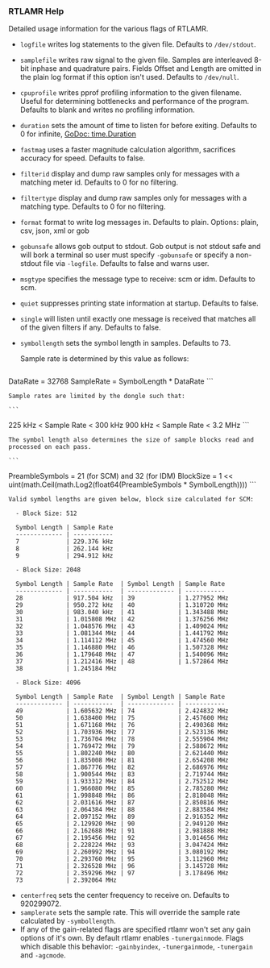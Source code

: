 ### RTLAMR Help
Detailed usage information for the various flags of RTLAMR.

  - `logfile` writes log statements to the given file. Defaults to `/dev/stdout`.
  - `samplefile` writes raw signal to the given file. Samples are interleaved 8-bit inphase and quadrature pairs. Fields Offset and Length are omitted in the plain log format if this option isn't used. Defaults to `/dev/null`.
  - `cpuprofile` writes pprof profiling information to the given filename. Useful for determining bottlenecks and performance of the program. Defaults to blank and writes no profiling information.
  - `duration` sets the amount of time to listen for before exiting. Defaults to 0 for infinite, [GoDoc: time.Duration](http://godoc.org/time#Duration)
  - `fastmag` uses a faster magnitude calculation algorithm, sacrifices accuracy for speed. Defaults to false.
  - `filterid` display and dump raw samples only for messages with a matching meter id. Defaults to 0 for no filtering.
  - `filtertype` display and dump raw samples only for messages with a matching type. Defaults to 0 for no filtering.
  - `format` format to write log messages in. Defaults to plain. Options: plain, csv, json, xml or gob
  - `gobunsafe` allows gob output to stdout. Gob output is not stdout safe and will bork a terminal so user must specify `-gobunsafe` or specify a non-stdout file via `-logfile`. Defaults to false and warns user.
  - `msgtype` specifies the message type to receive: scm or idm. Defaults to scm.
  - `quiet` suppresses printing state information at startup. Defaults to false.
  - `single` will listen until exactly one message is received that matches all of the given filters if any. Defaults to false.
  - `symbollength` sets the symbol length in samples. Defaults to 73.

    Sample rate is determined by this value as follows:

    ```
DataRate = 32768
SampleRate = SymbolLength * DataRate
    ```

    Sample rates are limited by the dongle such that:

    ```
225 kHz < Sample Rate < 300 kHz
900 kHz < Sample Rate < 3.2 MHz
    ```

    The symbol length also determines the size of sample blocks read and processed on each pass.

    ```
PreambleSymbols = 21 (for SCM) and 32 (for IDM)
BlockSize = 1 << uint(math.Ceil(math.Log2(float64(PreambleSymbols * SymbolLength))))
    ```

    Valid symbol lengths are given below, block size calculated for SCM:

      - Block Size: 512

      Symbol Length | Sample Rate
      ------------- | -----------
      7             | 229.376 kHz
      8             | 262.144 kHz
      9             | 294.912 kHz

      - Block Size: 2048

      Symbol Length | Sample Rate  | Symbol Length | Sample Rate 
      ------------- | -----------  | ------------- | ----------- 
      28            | 917.504 kHz  | 39            | 1.277952 MHz
      29            | 950.272 kHz  | 40            | 1.310720 MHz
      30            | 983.040 kHz  | 41            | 1.343488 MHz
      31            | 1.015808 MHz | 42            | 1.376256 MHz
      32            | 1.048576 MHz | 43            | 1.409024 MHz
      33            | 1.081344 MHz | 44            | 1.441792 MHz
      34            | 1.114112 MHz | 45            | 1.474560 MHz
      35            | 1.146880 MHz | 46            | 1.507328 MHz
      36            | 1.179648 MHz | 47            | 1.540096 MHz
      37            | 1.212416 MHz | 48            | 1.572864 MHz
      38            | 1.245184 MHz

      - Block Size: 4096

      Symbol Length | Sample Rate  | Symbol Length | Sample Rate 
      ------------- | -----------  | ------------- | ----------- 
      49            | 1.605632 MHz | 74            | 2.424832 MHz
      50            | 1.638400 MHz | 75            | 2.457600 MHz
      51            | 1.671168 MHz | 76            | 2.490368 MHz
      52            | 1.703936 MHz | 77            | 2.523136 MHz
      53            | 1.736704 MHz | 78            | 2.555904 MHz
      54            | 1.769472 MHz | 79            | 2.588672 MHz
      55            | 1.802240 MHz | 80            | 2.621440 MHz
      56            | 1.835008 MHz | 81            | 2.654208 MHz
      57            | 1.867776 MHz | 82            | 2.686976 MHz
      58            | 1.900544 MHz | 83            | 2.719744 MHz
      59            | 1.933312 MHz | 84            | 2.752512 MHz
      60            | 1.966080 MHz | 85            | 2.785280 MHz
      61            | 1.998848 MHz | 86            | 2.818048 MHz
      62            | 2.031616 MHz | 87            | 2.850816 MHz
      63            | 2.064384 MHz | 88            | 2.883584 MHz
      64            | 2.097152 MHz | 89            | 2.916352 MHz
      65            | 2.129920 MHz | 90            | 2.949120 MHz
      66            | 2.162688 MHz | 91            | 2.981888 MHz
      67            | 2.195456 MHz | 92            | 3.014656 MHz
      68            | 2.228224 MHz | 93            | 3.047424 MHz
      69            | 2.260992 MHz | 94            | 3.080192 MHz
      70            | 2.293760 MHz | 95            | 3.112960 MHz
      71            | 2.326528 MHz | 96            | 3.145728 MHz
      72            | 2.359296 MHz | 97            | 3.178496 MHz
      73            | 2.392064 MHz
  - `centerfreq` sets the center frequency to receive on. Defaults to 920299072.
  - `samplerate` sets the sample rate. This will override the sample rate calculated by `-symbollength`.
  - If any of the gain-related flags are specified rtlamr won't set any gain options of it's own. By default rtlamr enables `-tunergainmode`. Flags which disable this behavior: `-gainbyindex`, `-tunergainmode`, `-tunergain` and `-agcmode`.
